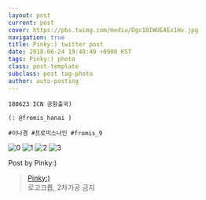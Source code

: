 ```yaml
---
layout: post
current: post
cover: https://pbs.twimg.com/media/Dgc10IWUEAEx1Hv.jpg
navigation: true
title: Pinky:) twitter post
date: 2018-06-24 19:48:49 +0900 KST
tags: Pinky:) photo
class: post-template
subclass: post tag-photo
author: auto-posting
---
```


```  
180623 ICN 공항출국)  
  
(: @fromis_hanai )  
  
#이나경 #프로미스나인 #fromis_9  

```

![0](https://pbs.twimg.com/media/Dgc1wAxUYAAGPzd.jpg)
![1](https://pbs.twimg.com/media/Dgc1zKyVQAUOlrA.jpg)
![2](https://pbs.twimg.com/media/Dgc1zr0VMAAJ1-_.jpg)
![3](https://pbs.twimg.com/media/Dgc10IWUEAEx1Hv.jpg)


Post by Pinky:)

> [Pinky:)](https://twitter.com/pinkypic7)  
  로고크롭, 2차가공 금지
